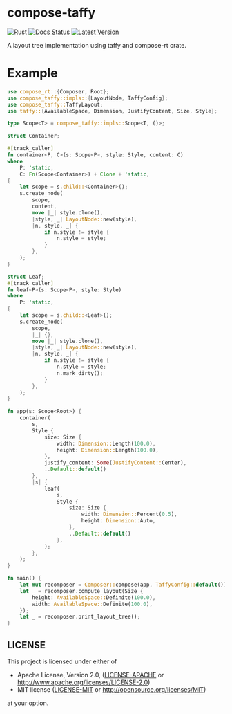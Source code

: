 # compose-taffy
![Rust](https://github.com/cksac/compose-taffy/workflows/Rust/badge.svg)
[![Docs Status](https://docs.rs/compose-taffy/badge.svg)](https://docs.rs/compose-taffy)
[![Latest Version](https://img.shields.io/crates/v/compose-taffy.svg)](https://crates.io/crates/compose-taffy)

A layout tree implementation using taffy and compose-rt crate.

# Example
```rust
use compose_rt::{Composer, Root};
use compose_taffy::impls::{LayoutNode, TaffyConfig};
use compose_taffy::TaffyLayout;
use taffy::{AvailableSpace, Dimension, JustifyContent, Size, Style};

type Scope<T> = compose_taffy::impls::Scope<T, ()>;

struct Container;

#[track_caller]
fn container<P, C>(s: Scope<P>, style: Style, content: C)
where
    P: 'static,
    C: Fn(Scope<Container>) + Clone + 'static,
{
    let scope = s.child::<Container>();
    s.create_node(
        scope,
        content,
        move |_| style.clone(),
        |style, _| LayoutNode::new(style),
        |n, style, _| {
            if n.style != style {
                n.style = style;
            }
        },
    );
}

struct Leaf;
#[track_caller]
fn leaf<P>(s: Scope<P>, style: Style)
where
    P: 'static,
{
    let scope = s.child::<Leaf>();
    s.create_node(
        scope,
        |_| {},
        move |_| style.clone(),
        |style, _| LayoutNode::new(style),
        |n, style, _| {
            if n.style != style {
                n.style = style;
                n.mark_dirty();
            }
        },
    );
}

fn app(s: Scope<Root>) {
    container(
        s,
        Style {
            size: Size {
                width: Dimension::Length(100.0),
                height: Dimension::Length(100.0),
            },
            justify_content: Some(JustifyContent::Center),
            ..Default::default()
        },
        |s| {
            leaf(
                s,
                Style {
                    size: Size {
                        width: Dimension::Percent(0.5),
                        height: Dimension::Auto,
                    },
                    ..Default::default()
                },
            );
        },
    );
}

fn main() {
    let mut recomposer = Composer::compose(app, TaffyConfig::default());
    let _ = recomposer.compute_layout(Size {
        height: AvailableSpace::Definite(100.0),
        width: AvailableSpace::Definite(100.0),
    });
    let _ = recomposer.print_layout_tree();
}
```


## LICENSE
This project is licensed under either of

- Apache License, Version 2.0, ([LICENSE-APACHE](LICENSE-APACHE) or
  http://www.apache.org/licenses/LICENSE-2.0)
- MIT license ([LICENSE-MIT](LICENSE-MIT) or
  http://opensource.org/licenses/MIT)

at your option.
